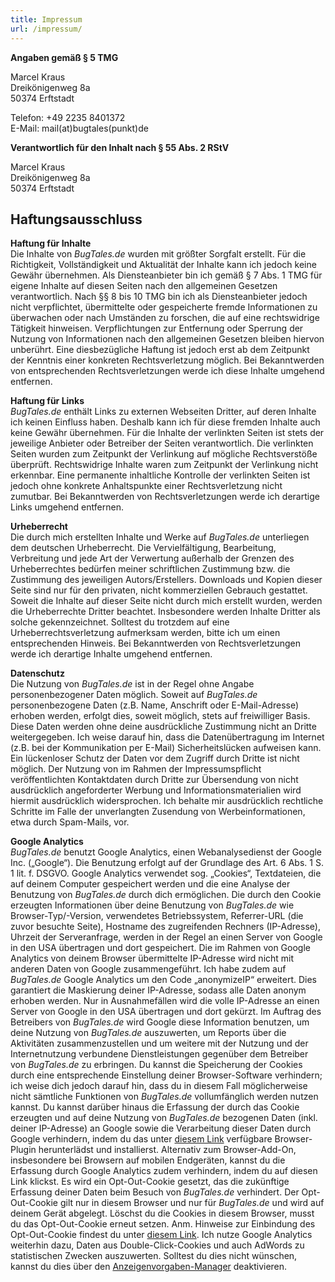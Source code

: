 ```yaml
---
title: Impressum
url: /impressum/
---
```


**Angaben gemäß § 5 TMG**

Marcel Kraus  
Dreikönigenweg 8a  
50374 Erftstadt

Telefon: +49 2235 8401372  
E-Mail: mail(at)bugtales(punkt)de

**Verantwortlich für den Inhalt nach § 55 Abs. 2 RStV**  

Marcel Kraus  
Dreikönigenweg 8a  
50374 Erftstadt

## Haftungsausschluss

**Haftung für Inhalte**  
Die Inhalte von _BugTales.de_ wurden mit größter Sorgfalt erstellt. Für die Richtigkeit, Vollständigkeit und Aktualität der Inhalte kann ich jedoch keine Gewähr übernehmen. Als Diensteanbieter bin ich gemäß § 7 Abs. 1 TMG für eigene Inhalte auf diesen Seiten nach den allgemeinen Gesetzen verantwortlich. Nach §§ 8 bis 10 TMG bin ich als Diensteanbieter jedoch nicht verpflichtet, übermittelte oder gespeicherte fremde Informationen zu überwachen oder nach Umständen zu forschen, die auf eine rechtswidrige Tätigkeit hinweisen. Verpflichtungen zur Entfernung oder Sperrung der Nutzung von Informationen nach den allgemeinen Gesetzen bleiben hiervon unberührt. Eine diesbezügliche Haftung ist jedoch erst ab dem Zeitpunkt der Kenntnis einer konkreten Rechtsverletzung möglich. Bei Bekanntwerden von entsprechenden Rechtsverletzungen werde ich diese Inhalte umgehend entfernen.

**Haftung für Links**  
_BugTales.de_ enthält Links zu externen Webseiten Dritter, auf deren Inhalte ich keinen Einfluss haben. Deshalb kann ich für diese fremden Inhalte auch keine Gewähr übernehmen. Für die Inhalte der verlinkten Seiten ist stets der jeweilige Anbieter oder Betreiber der Seiten verantwortlich. Die verlinkten Seiten wurden zum Zeitpunkt der Verlinkung auf mögliche Rechtsverstöße überprüft. Rechtswidrige Inhalte waren zum Zeitpunkt der Verlinkung nicht erkennbar. Eine permanente inhaltliche Kontrolle der verlinkten Seiten ist jedoch ohne konkrete Anhaltspunkte einer Rechtsverletzung nicht zumutbar. Bei Bekanntwerden von Rechtsverletzungen werde ich derartige Links umgehend entfernen.

**Urheberrecht**  
Die durch mich erstellten Inhalte und Werke auf _BugTales.de_ unterliegen dem deutschen Urheberrecht. Die Vervielfältigung, Bearbeitung, Verbreitung und jede Art der Verwertung außerhalb der Grenzen des Urheberrechtes bedürfen meiner schriftlichen Zustimmung bzw. die Zustimmung des jeweiligen Autors/Erstellers. Downloads und Kopien dieser Seite sind nur für den privaten, nicht kommerziellen Gebrauch gestattet. Soweit die Inhalte auf dieser Seite nicht durch mich erstellt wurden, werden die Urheberrechte Dritter beachtet. Insbesondere werden Inhalte Dritter als solche gekennzeichnet. Solltest du trotzdem auf eine Urheberrechtsverletzung aufmerksam werden, bitte ich um einen entsprechenden Hinweis. Bei Bekanntwerden von Rechtsverletzungen werde ich derartige Inhalte umgehend entfernen.

**Datenschutz**  
Die Nutzung von _BugTales.de_ ist in der Regel ohne Angabe personenbezogener Daten möglich. Soweit auf _BugTales.de_ personenbezogene Daten (z.B. Name, Anschrift oder E-Mail-Adresse) erhoben werden, erfolgt dies, soweit möglich, stets auf freiwilliger Basis. Diese Daten werden ohne deine ausdrückliche Zustimmung nicht an Dritte weitergegeben.
Ich weise darauf hin, dass die Datenübertragung im Internet (z.B. bei der Kommunikation per E-Mail) Sicherheitslücken aufweisen kann. Ein lückenloser Schutz der Daten vor dem Zugriff durch Dritte ist nicht möglich.
Der Nutzung von im Rahmen der Impressumspflicht veröffentlichten Kontaktdaten durch Dritte zur Übersendung von nicht ausdrücklich angeforderter Werbung und Informationsmaterialien wird hiermit ausdrücklich widersprochen. Ich behalte mir ausdrücklich rechtliche Schritte im Falle der unverlangten Zusendung von Werbeinformationen, etwa durch Spam-Mails, vor.

**Google Analytics**  
_BugTales.de_ benutzt Google Analytics, einen Webanalysedienst der Google Inc. („Google“). Die Benutzung erfolgt auf der Grundlage des Art. 6 Abs. 1 S. 1 lit. f. DSGVO. Google Analytics verwendet sog. „Cookies“, Textdateien, die auf deinem Computer gespeichert werden und die eine Analyse der Benutzung von _BugTales.de_ durch dich ermöglichen. Die durch den Cookie erzeugten Informationen über deine Benutzung von _BugTales.de_ wie Browser-Typ/-Version, verwendetes Betriebssystem, Referrer-URL (die zuvor besuchte Seite), Hostname des zugreifenden Rechners (IP-Adresse), Uhrzeit der Serveranfrage,
werden in der Regel an einen Server von Google in den USA übertragen und dort gespeichert. Die im Rahmen von Google Analytics von deinem Browser übermittelte IP-Adresse wird nicht mit anderen Daten von Google zusammengeführt. Ich habe zudem auf _BugTales.de_ Google Analytics um den Code „anonymizeIP“ erweitert. Dies garantiert die Maskierung deiner IP-Adresse, sodass alle Daten anonym erhoben werden. Nur in Ausnahmefällen wird die volle IP-Adresse an einen Server von Google in den USA übertragen und dort gekürzt. Im Auftrag des Betreibers von _BugTales.de_ wird Google diese Information benutzen, um deine Nutzung von _BugTales.de_ auszuwerten, um Reports über die Aktivitäten zusammenzustellen und um weitere mit der Nutzung und der Internetnutzung verbundene Dienstleistungen gegenüber dem Betreiber von _BugTales.de_ zu erbringen. Du kannst die Speicherung der Cookies durch eine entsprechende Einstellung deiner Browser-Software verhindern; ich weise dich jedoch darauf hin, dass du in diesem Fall möglicherweise nicht sämtliche Funktionen von _BugTales.de_ vollumfänglich werden nutzen kannst. Du kannst darüber hinaus die Erfassung der durch das Cookie erzeugten und auf deine Nutzung von _BugTales.de_ bezogenen Daten (inkl. deiner IP-Adresse) an Google sowie die Verarbeitung dieser Daten durch Google verhindern, indem du das unter [diesem Link](http://tools.google.com/dlpage/gaoptout?hl=de) verfügbare Browser-Plugin herunterlädst und installierst. Alternativ zum Browser-Add-On, insbesondere bei Browsern auf mobilen Endgeräten, kannst du die Erfassung durch Google Analytics zudem verhindern, indem du auf diesen Link klickst. Es wird ein Opt-Out-Cookie gesetzt, das die zukünftige Erfassung deiner Daten beim Besuch von _BugTales.de_ verhindert. Der Opt-Out-Cookie gilt nur in diesem Browser und nur für _BugTales.de_ und wird auf deinem Gerät abgelegt. Löschst du die Cookies in diesem Browser, musst du das Opt-Out-Cookie erneut setzen. Anm. Hinweise zur Einbindung des Opt-Out-Cookie findest du unter [diesem Link](https://developers.google.com/analytics/devguides/collection/gajs/?hl=de#disable).
Ich nutze Google Analytics weiterhin dazu, Daten aus Double-Click-Cookies und auch AdWords zu statistischen Zwecken auszuwerten. Solltest du dies nicht wünschen, kannst du dies über den [Anzeigenvorgaben-Manager](http://www.google.com/settings/ads/onweb/?hl=de) deaktivieren.
